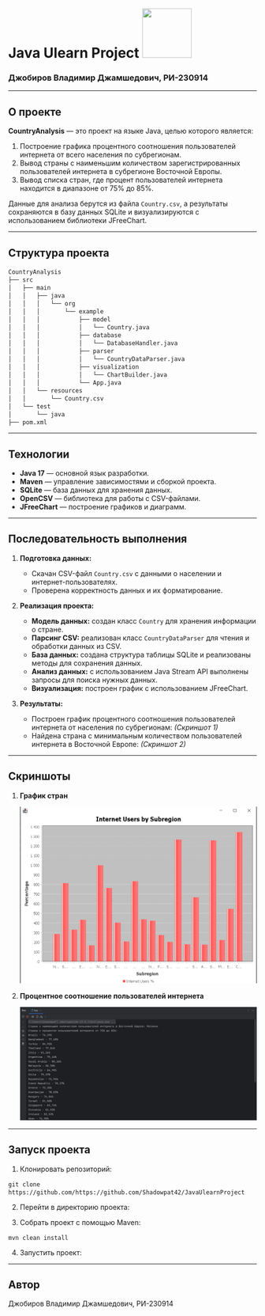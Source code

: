 # Java Ulearn Project <img src="https://media.tenor.com/dMwtTTN4XusAAAAj/yeah-cute.gif" width="100" height="100" />

### Джобиров Владимир Джамшедович, РИ-230914

---

## О проекте

**CountryAnalysis** — это проект на языке Java, целью которого является:
1. Построение графика процентного соотношения пользователей интернета от всего населения по субрегионам.
2. Вывод страны с наименьшим количеством зарегистрированных пользователей интернета в субрегионе Восточной Европы.
3. Вывод списка стран, где процент пользователей интернета находится в диапазоне от 75% до 85%.

Данные для анализа берутся из файла `Country.csv`, а результаты сохраняются в базу данных SQLite и визуализируются с использованием библиотеки JFreeChart.

---

## Структура проекта

```text
CountryAnalysis
├── src
│   ├── main
│   │   ├── java
│   │   │   └── org
│   │   │       └── example
│   │   │           ├── model
│   │   │           │   └── Country.java
│   │   │           ├── database
│   │   │           │   └── DatabaseHandler.java
│   │   │           ├── parser
│   │   │           │   └── CountryDataParser.java
│   │   │           ├── visualization
│   │   │           │   └── ChartBuilder.java
│   │   │           └── App.java
│   │   └── resources
│   │       └── Country.csv
│   └── test
│       └── java
├── pom.xml

```


---

## Технологии

- **Java 17** — основной язык разработки.
- **Maven** — управление зависимостями и сборкой проекта.
- **SQLite** — база данных для хранения данных.
- **OpenCSV** — библиотека для работы с CSV-файлами.
- **JFreeChart** — построение графиков и диаграмм.

---

## Последовательность выполнения

1. **Подготовка данных:**
    - Скачан CSV-файл `Country.csv` с данными о населении и интернет-пользователях.
    - Проверена корректность данных и их форматирование.

2. **Реализация проекта:**
    - **Модель данных:** создан класс `Country` для хранения информации о стране.
    - **Парсинг CSV:** реализован класс `CountryDataParser` для чтения и обработки данных из CSV.
    - **База данных:** создана структура таблицы SQLite и реализованы методы для сохранения данных.
    - **Анализ данных:** с использованием Java Stream API выполнены запросы для поиска нужных данных.
    - **Визуализация:** построен график с использованием JFreeChart.

3. **Результаты:**
    - Построен график процентного соотношения пользователей интернета от населения по субрегионам:
      *(Скриншот 1)*
    - Найдена страна с минимальным количеством пользователей интернета в Восточной Европе:
      *(Скриншот 2)*

---


## Скриншоты

1. **График стран**

   ![График стран](графикСтран.png)

2. **Процентное соотношение пользователей интернета**

   ![Процентное соотношение](процентноеСоотношение.png)


---

## Запуск проекта

1. Клонировать репозиторий:
```aiignore
git clone https://github.com/https://github.com/Shadowpat42/JavaUlearnProject
```
2. Перейти в директорию проекта:

3. Собрать проект с помощью Maven:
```aiignore
mvn clean install
```

4. Запустить проект:

---

## Автор

Джобиров Владимир Джамшедович, РИ-230914

